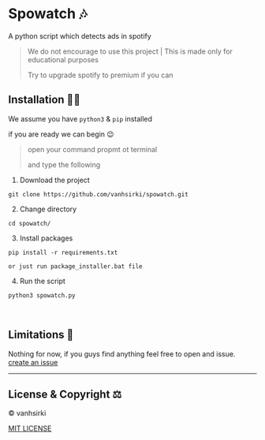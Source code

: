 # Spowatch 🎶
 A python script which detects ads in spotify

> We do not encourage to use this project | This is made only for educational purposes
>
> Try to upgrade spotify to premium if you can



## Installation 👩‍🏫

We assume you have `python3` & `pip` installed

if you are ready we can begin 😉

> open your command propmt ot terminal
>
> and type the following

1. Download the project

```
git clone https://github.com/vanhsirki/spowatch.git
```

2. Change directory
```
cd spowatch/
```
3. Install packages
```
pip install -r requirements.txt
```
```
or just run package_installer.bat file
```
4. Run the script
```
python3 spowatch.py
```
<br />

## Limitations 🤧
Nothing for now, if you guys find anything feel free to open and issue.
<a href="https://github.com/vanhsirki/spowatch/issues">create an issue</a>

---
## License & Copyright ⚖
© vanhsirki

<a href="./LICENSE">MIT LICENSE</a>